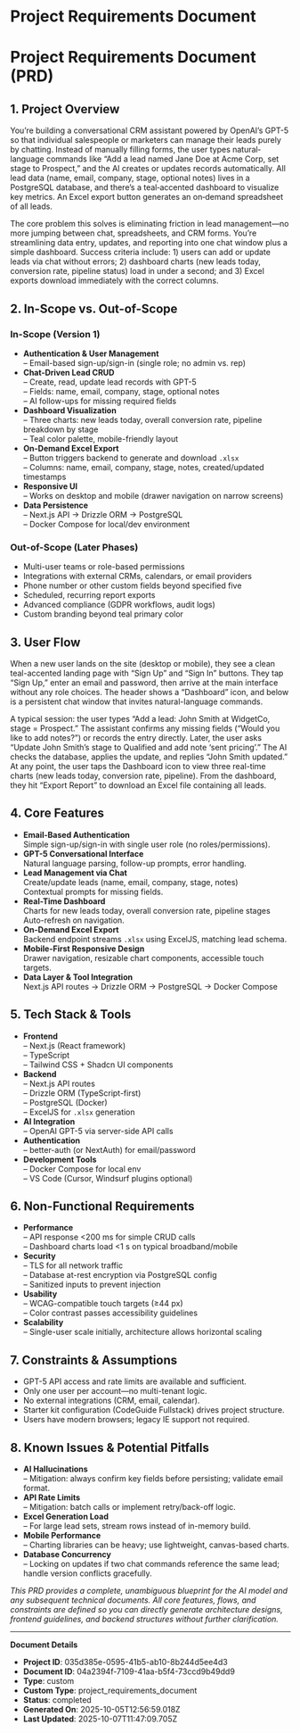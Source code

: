 # Project Requirements Document

# Project Requirements Document (PRD)

## 1. Project Overview

You’re building a conversational CRM assistant powered by OpenAI’s GPT-5 so that individual salespeople or marketers can manage their leads purely by chatting. Instead of manually filling forms, the user types natural‐language commands like “Add a lead named Jane Doe at Acme Corp, set stage to Prospect,” and the AI creates or updates records automatically. All lead data (name, email, company, stage, optional notes) lives in a PostgreSQL database, and there’s a teal‐accented dashboard to visualize key metrics. An Excel export button generates an on‐demand spreadsheet of all leads.

The core problem this solves is eliminating friction in lead management—no more jumping between chat, spreadsheets, and CRM forms. You’re streamlining data entry, updates, and reporting into one chat window plus a simple dashboard. Success criteria include: 1) users can add or update leads via chat without errors; 2) dashboard charts (new leads today, conversion rate, pipeline status) load in under a second; and 3) Excel exports download immediately with the correct columns.

## 2. In-Scope vs. Out-of-Scope

### In-Scope (Version 1)

*   **Authentication & User Management**\
    – Email-based sign-up/sign-in (single role; no admin vs. rep)
*   **Chat-Driven Lead CRUD**\
    – Create, read, update lead records with GPT-5\
    – Fields: name, email, company, stage, optional notes\
    – AI follow-ups for missing required fields
*   **Dashboard Visualization**\
    – Three charts: new leads today, overall conversion rate, pipeline breakdown by stage\
    – Teal color palette, mobile-friendly layout
*   **On-Demand Excel Export**\
    – Button triggers backend to generate and download `.xlsx`\
    – Columns: name, email, company, stage, notes, created/updated timestamps
*   **Responsive UI**\
    – Works on desktop and mobile (drawer navigation on narrow screens)
*   **Data Persistence**\
    – Next.js API → Drizzle ORM → PostgreSQL\
    – Docker Compose for local/dev environment

### Out-of-Scope (Later Phases)

*   Multi-user teams or role-based permissions
*   Integrations with external CRMs, calendars, or email providers
*   Phone number or other custom fields beyond specified five
*   Scheduled, recurring report exports
*   Advanced compliance (GDPR workflows, audit logs)
*   Custom branding beyond teal primary color

## 3. User Flow

When a new user lands on the site (desktop or mobile), they see a clean teal-accented landing page with “Sign Up” and “Sign In” buttons. They tap “Sign Up,” enter an email and password, then arrive at the main interface without any role choices. The header shows a “Dashboard” icon, and below is a persistent chat window that invites natural-language commands.

A typical session: the user types “Add a lead: John Smith at WidgetCo, stage = Prospect.” The assistant confirms any missing fields (“Would you like to add notes?”) or records the entry directly. Later, the user asks “Update John Smith’s stage to Qualified and add note ‘sent pricing’.” The AI checks the database, applies the update, and replies “John Smith updated.” At any point, the user taps the Dashboard icon to view three real-time charts (new leads today, conversion rate, pipeline). From the dashboard, they hit “Export Report” to download an Excel file containing all leads.

## 4. Core Features

*   **Email-Based Authentication**\
    Simple sign-up/sign-in with single user role (no roles/permissions).
*   **GPT-5 Conversational Interface**\
    Natural language parsing, follow-up prompts, error handling.
*   **Lead Management via Chat**\
    Create/update leads (name, email, company, stage, notes)\
    Contextual prompts for missing fields.
*   **Real-Time Dashboard**\
    Charts for new leads today, overall conversion rate, pipeline stages\
    Auto-refresh on navigation.
*   **On-Demand Excel Export**\
    Backend endpoint streams `.xlsx` using ExcelJS, matching lead schema.
*   **Mobile-First Responsive Design**\
    Drawer navigation, resizable chart components, accessible touch targets.
*   **Data Layer & Tool Integration**\
    Next.js API routes → Drizzle ORM → PostgreSQL → Docker Compose

## 5. Tech Stack & Tools

*   **Frontend**\
    – Next.js (React framework)\
    – TypeScript\
    – Tailwind CSS + Shadcn UI components
*   **Backend**\
    – Next.js API routes\
    – Drizzle ORM (TypeScript-first)\
    – PostgreSQL (Docker)\
    – ExcelJS for `.xlsx` generation
*   **AI Integration**\
    – OpenAI GPT-5 via server-side API calls
*   **Authentication**\
    – better-auth (or NextAuth) for email/password
*   **Development Tools**\
    – Docker Compose for local env\
    – VS Code (Cursor, Windsurf plugins optional)

## 6. Non-Functional Requirements

*   **Performance**\
    – API response <200 ms for simple CRUD calls\
    – Dashboard charts load <1 s on typical broadband/mobile
*   **Security**\
    – TLS for all network traffic\
    – Database at-rest encryption via PostgreSQL config\
    – Sanitized inputs to prevent injection
*   **Usability**\
    – WCAG-compatible touch targets (≥44 px)\
    – Color contrast passes accessibility guidelines
*   **Scalability**\
    – Single-user scale initially, architecture allows horizontal scaling

## 7. Constraints & Assumptions

*   GPT-5 API access and rate limits are available and sufficient.
*   Only one user per account—no multi-tenant logic.
*   No external integrations (CRM, email, calendar).
*   Starter kit configuration (CodeGuide Fullstack) drives project structure.
*   Users have modern browsers; legacy IE support not required.

## 8. Known Issues & Potential Pitfalls

*   **AI Hallucinations**\
    – Mitigation: always confirm key fields before persisting; validate email format.
*   **API Rate Limits**\
    – Mitigation: batch calls or implement retry/back-off logic.
*   **Excel Generation Load**\
    – For large lead sets, stream rows instead of in-memory build.
*   **Mobile Performance**\
    – Charting libraries can be heavy; use lightweight, canvas-based charts.
*   **Database Concurrency**\
    – Locking on updates if two chat commands reference the same lead; handle version conflicts gracefully.

*This PRD provides a complete, unambiguous blueprint for the AI model and any subsequent technical documents. All core features, flows, and constraints are defined so you can directly generate architecture designs, frontend guidelines, and backend structures without further clarification.*


---
**Document Details**
- **Project ID**: 035d385e-0595-41b5-ab10-8b244d5ee4d3
- **Document ID**: 04a2394f-7109-41aa-b5f4-73ccd9b49dd9
- **Type**: custom
- **Custom Type**: project_requirements_document
- **Status**: completed
- **Generated On**: 2025-10-05T12:56:59.018Z
- **Last Updated**: 2025-10-07T11:47:09.705Z
